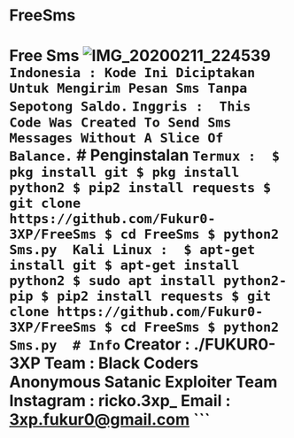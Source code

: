 # FreeSms
# Free Sms  ![IMG_20200211_224539](https://user-images.githubusercontent.com/59508497/74252477-5646e380-4d20-11ea-8671-df11d6e9c558.JPG)  ``` Indonesia : Kode Ini Diciptakan Untuk Mengirim Pesan Sms Tanpa Sepotong Saldo. ``` ``` Inggris :  This Code Was Created To Send Sms Messages Without A Slice Of Balance. ``` # Penginstalan ``` Termux :  $ pkg install git $ pkg install python2 $ pip2 install requests $ git clone https://github.com/Fukur0-3XP/FreeSms $ cd FreeSms $ python2 Sms.py  Kali Linux :  $ apt-get install git $ apt-get install python2 $ sudo apt install python2-pip $ pip2 install requests $ git clone https://github.com/Fukur0-3XP/FreeSms $ cd FreeSms $ python2 Sms.py  # Info ``` Creator : ./FUKUR0-3XP Team : Black Coders Anonymous Satanic Exploiter Team  Instagram : ricko.3xp_ Email : 3xp.fukur0@gmail.com ```
